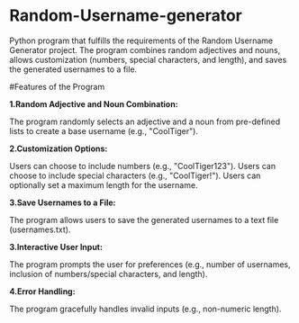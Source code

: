 # Random-Username-generator

Python program that fulfills the requirements of the Random Username Generator project. The program combines random adjectives and nouns, allows customization (numbers, special characters, and length), and saves the generated usernames to a file.

#Features of the Program

**1.Random Adjective and Noun Combination:**

The program randomly selects an adjective and a noun from pre-defined lists to create a base username (e.g., "CoolTiger").

**2.Customization Options:**

Users can choose to include numbers (e.g., "CoolTiger123"). Users can choose to include special characters (e.g., "CoolTiger!").
Users can optionally set a maximum length for the username.

**3.Save Usernames to a File:**

The program allows users to save the generated usernames to a text file (usernames.txt).

**3.Interactive User Input:**

The program prompts the user for preferences (e.g., number of usernames, inclusion of numbers/special characters, and length).

**4.Error Handling:**

The program gracefully handles invalid inputs (e.g., non-numeric length).

